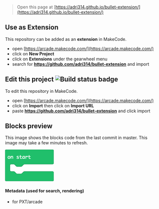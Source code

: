  


> Open this page at [https://adri314.github.io/bullet-extension/](https://adri314.github.io/bullet-extension/)

## Use as Extension

This repository can be added as an **extension** in MakeCode.

* open [https://arcade.makecode.com/](https://arcade.makecode.com/)
* click on **New Project**
* click on **Extensions** under the gearwheel menu
* search for **https://github.com/adri314/bullet-extension** and import

## Edit this project ![Build status badge](https://github.com/adri314/bullet-extension/workflows/MakeCode/badge.svg)

To edit this repository in MakeCode.

* open [https://arcade.makecode.com/](https://arcade.makecode.com/)
* click on **Import** then click on **Import URL**
* paste **https://github.com/adri314/bullet-extension** and click import

## Blocks preview

This image shows the blocks code from the last commit in master.
This image may take a few minutes to refresh.

![A rendered view of the blocks](https://github.com/adri314/bullet-extension/raw/master/.github/makecode/blocks.png)

#### Metadata (used for search, rendering)

* for PXT/arcade
<script src="https://makecode.com/gh-pages-embed.js"></script><script>makeCodeRender("{{ site.makecode.home_url }}", "{{ site.github.owner_name }}/{{ site.github.repository_name }}");</script>
